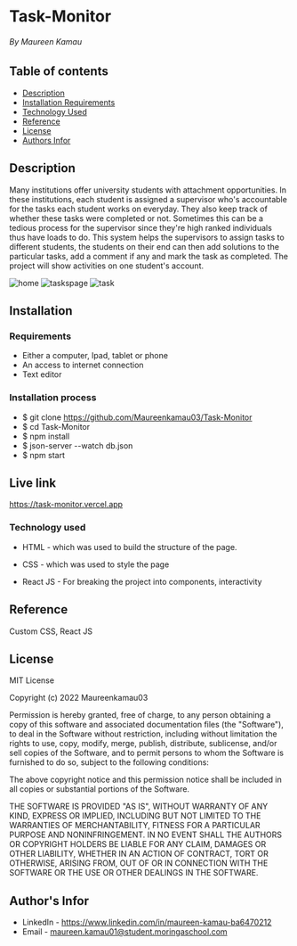# Task-Monitor

###### By Maureen Kamau

## Table of contents

- [Description](#description)
- [Installation Requirements](#Installation)
- [Technology Used](#Technology-used)
- [Reference](#Reference)
- [License](#License)
- [Authors Infor](#Authors-Infor)

## Description

Many institutions offer university students with attachment opportunities. In these institutions, each student is assigned a supervisor who's accountable for the tasks each student works on everyday. They also keep track of whether these tasks were completed or not. Sometimes this can be a tedious process for the supervisor since they're high ranked individuals thus have loads to do. This system helps the supervisors to assign tasks to different students, the students on their end can then add solutions to the particular tasks, add a comment if any and mark the task as completed. The project will show activities on one student's account.

![home](https://i.postimg.cc/KvQXTR0t/Screenshot-from-2022-10-07-13-58-58.png)
![taskspage](https://i.postimg.cc/8CJxxwNb/Screenshot-from-2022-10-07-13-58-00.png)
![task](https://i.postimg.cc/Jzhf5MFv/Screenshot-from-2022-10-07-13-58-28.png)

## Installation

### Requirements

- Either a computer, Ipad, tablet or phone
- An access to internet connection
- Text editor

### Installation process

- $ git clone https://github.com/Maureenkamau03/Task-Monitor
- $ cd Task-Monitor
- $ npm install
- $ json-server --watch db.json
- $ npm start

## Live link

https://task-monitor.vercel.app

### Technology used

- HTML - which was used to build the structure of the page.

- CSS - which was used to style the page
- React JS - For breaking the project into components, interactivity

## Reference

Custom CSS,
React JS

## License

MIT License

Copyright (c) 2022 Maureenkamau03

Permission is hereby granted, free of charge, to any person obtaining a copy
of this software and associated documentation files (the "Software"), to deal
in the Software without restriction, including without limitation the rights
to use, copy, modify, merge, publish, distribute, sublicense, and/or sell
copies of the Software, and to permit persons to whom the Software is
furnished to do so, subject to the following conditions:

The above copyright notice and this permission notice shall be included in all
copies or substantial portions of the Software.

THE SOFTWARE IS PROVIDED "AS IS", WITHOUT WARRANTY OF ANY KIND, EXPRESS OR
IMPLIED, INCLUDING BUT NOT LIMITED TO THE WARRANTIES OF MERCHANTABILITY,
FITNESS FOR A PARTICULAR PURPOSE AND NONINFRINGEMENT. IN NO EVENT SHALL THE
AUTHORS OR COPYRIGHT HOLDERS BE LIABLE FOR ANY CLAIM, DAMAGES OR OTHER
LIABILITY, WHETHER IN AN ACTION OF CONTRACT, TORT OR OTHERWISE, ARISING FROM,
OUT OF OR IN CONNECTION WITH THE SOFTWARE OR THE USE OR OTHER DEALINGS IN THE
SOFTWARE.

## Author's Infor

- LinkedIn - https://www.linkedin.com/in/maureen-kamau-ba6470212
- Email - maureen.kamau01@student.moringaschool.com
